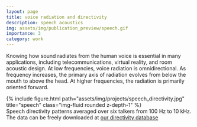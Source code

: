 ```yaml
---
layout: page
title: voice radiation and directivity
description: speech acoustics
img: assets/img/publication_preview/speech.gif
importance: 3
category: work
---
```



Knowing how sound radiates from the human voice is essential in many applications, including telecommunications, virtual reality, and room acoustic design. At low frequencies, voice radiation is omnidirectional. As frequency increases, the primary axis of radiation evolves from below the mouth to above the head. At higher frequencies, the radiation is primarily oriented forward. 



<div class="row">
    <div class= "col-sm">
        {% include figure.html path="assets/img/projects/speech_directivity.jpg" title="speech" class="img-fluid rounded z-depth-1" %}
    </div>
</div>
<div class="caption">
    Speech directivity patterns averaged over six talkers from 100 Hz to 10 kHz. The data can be freely downloaded at <a href= "https://scholarsarchive.byu.edu/directivity/1/"> our directivity database </a>
</div>

